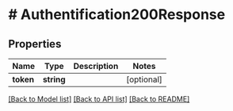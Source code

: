 # # Authentification200Response

## Properties

Name | Type | Description | Notes
------------ | ------------- | ------------- | -------------
**token** | **string** |  | [optional]

[[Back to Model list]](../../README.md#models) [[Back to API list]](../../README.md#endpoints) [[Back to README]](../../README.md)
